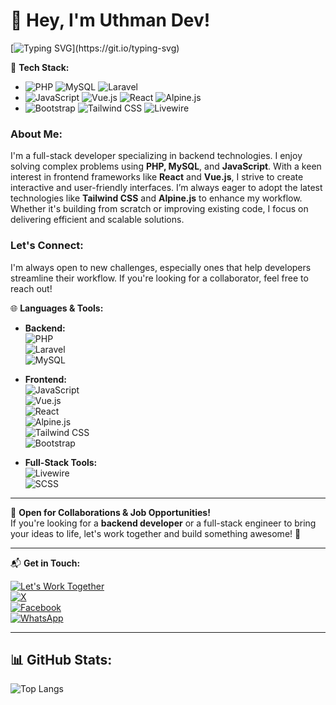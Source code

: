 # 👋 Hey, I'm Uthman Dev! 
[![Typing SVG](https://readme-typing-svg.herokuapp.com?size=32&duration=4000&color=FFFFFF&lines=Full+Stack+Developer;Backend+Specialist;Let's+Build+Something+Great!)](https://git.io/typing-svg)

🔧 **Tech Stack:**
- ![PHP](https://img.shields.io/badge/PHP-777BB4?style=for-the-badge&logo=php&logoColor=white) ![MySQL](https://img.shields.io/badge/MySQL-4479A1?style=for-the-badge&logo=mysql&logoColor=white) ![Laravel](https://img.shields.io/badge/Laravel-FF2D20?style=for-the-badge&logo=laravel&logoColor=white)  
- ![JavaScript](https://img.shields.io/badge/JavaScript-F7DF1E?style=for-the-badge&logo=javascript&logoColor=black) ![Vue.js](https://img.shields.io/badge/Vue.js-4FC08D?style=for-the-badge&logo=vue.js&logoColor=white) ![React](https://img.shields.io/badge/React-20232A?style=for-the-badge&logo=react&logoColor=61DAFB) ![Alpine.js](https://img.shields.io/badge/Alpine.js-8BC0D0?style=for-the-badge&logo=alpine.js&logoColor=white)  
- ![Bootstrap](https://img.shields.io/badge/Bootstrap-563D7C?style=for-the-badge&logo=bootstrap&logoColor=white) ![Tailwind CSS](https://img.shields.io/badge/Tailwind_CSS-38B2AC?style=for-the-badge&logo=tailwind-css&logoColor=white) ![Livewire](https://img.shields.io/badge/Livewire-4E56A6?style=for-the-badge&logo=livewire&logoColor=white)

### About Me:
I'm a full-stack developer specializing in backend technologies. I enjoy solving complex problems using **PHP, MySQL**, and **JavaScript**. With a keen interest in frontend frameworks like **React** and **Vue.js**, I strive to create interactive and user-friendly interfaces. I’m always eager to adopt the latest technologies like **Tailwind CSS** and **Alpine.js** to enhance my workflow. Whether it's building from scratch or improving existing code, I focus on delivering efficient and scalable solutions.

### Let's Connect:
I'm always open to new challenges, especially ones that help developers streamline their workflow. If you're looking for a collaborator, feel free to reach out!

🌐 **Languages & Tools:**
- **Backend:**  
  ![PHP](https://img.shields.io/badge/PHP-777BB4?style=for-the-badge&logo=php&logoColor=white)  
  ![Laravel](https://img.shields.io/badge/Laravel-FF2D20?style=for-the-badge&logo=laravel&logoColor=white)  
  ![MySQL](https://img.shields.io/badge/MySQL-4479A1?style=for-the-badge&logo=mysql&logoColor=white)

- **Frontend:**  
  ![JavaScript](https://img.shields.io/badge/JavaScript-F7DF1E?style=for-the-badge&logo=javascript&logoColor=black)  
  ![Vue.js](https://img.shields.io/badge/Vue.js-4FC08D?style=for-the-badge&logo=vue.js&logoColor=white)  
  ![React](https://img.shields.io/badge/React-20232A?style=for-the-badge&logo=react&logoColor=61DAFB)  
  ![Alpine.js](https://img.shields.io/badge/Alpine.js-8BC0D0?style=for-the-badge&logo=alpine.js&logoColor=white)  
  ![Tailwind CSS](https://img.shields.io/badge/Tailwind_CSS-38B2AC?style=for-the-badge&logo=tailwind-css&logoColor=white)  
  ![Bootstrap](https://img.shields.io/badge/Bootstrap-563D7C?style=for-the-badge&logo=bootstrap&logoColor=white)

- **Full-Stack Tools:**  
  ![Livewire](https://img.shields.io/badge/Livewire-4E56A6?style=for-the-badge&logo=livewire&logoColor=white)  
  ![SCSS](https://img.shields.io/badge/SCSS-CC6699?style=for-the-badge&logo=sass&logoColor=white)

---

💼 **Open for Collaborations & Job Opportunities!**  
If you're looking for a **backend developer** or a full-stack engineer to bring your ideas to life, let's work together and build something awesome! 🚀

---

📬 **Get in Touch:**

[![Let's Work Together](https://img.shields.io/badge/Let's_Work_Together!-brightgreen?style=for-the-badge)](https://github.com/codetesla51)  
[![X](https://img.shields.io/badge/X-1DA1F2?style=for-the-badge&logo=twitter&logoColor=white)](https://x.com/oladele56481?t=KIfYsIyRIobDWhMnYTYTfA&s=09)  
[![Facebook](https://img.shields.io/badge/Facebook-1877F2?style=for-the-badge&logo=facebook&logoColor=white)](https://www.facebook.com/profile.php?id=100089196350154)  
[![WhatsApp](https://img.shields.io/badge/WhatsApp-25D366?style=for-the-badge&logo=whatsapp&logoColor=white)](https://wa.link/6jqex1)

---

## 📊 GitHub Stats:
![Top Langs](https://github-readme-stats.vercel.app/api/top-langs/?username=codetesla51&layout=compact&theme=radical)



